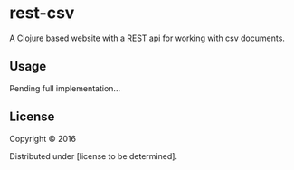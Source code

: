 # rest-csv

A Clojure based website with a REST api for working with csv documents.

## Usage

Pending full implementation...

## License

Copyright © 2016

Distributed under [license to be determined].
